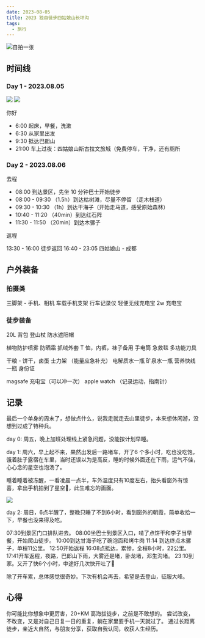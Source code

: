 ```yaml
---
date: 2023-08-05
title: 2023 独自徒步四姑娘山长坪沟
tags:
  - 旅行
---
```


![自拍一张](https://cdn.jsdelivr.net/gh/goby-ao/picgo@main/img/IMG_0365.jpeg)

## 时间线
### Day 1 - 2023.08.05

![](https://cdn.jsdelivr.net/gh/goby-ao/picgo@main/img/IMG_0226.jpeg)
![](https://cdn.jsdelivr.net/gh/goby-ao/picgo@main/img/IMG_0365.jpeg)

你好

- 6:00 起床，早餐，洗漱
- 6:30 从家里出发
- 9:30 抵达巴朗山
- 21:00 车上过夜：四姑娘山斯古拉文旅城（免费停车，干净，还有厕所

### Day 2 - 2023.08.06

去程

- 08:00 到达景区，先坐 10 分钟巴士开始徒步
- 08:00 - 09:30 （1.5h）到达枯树滩，尽量不停留 （走木栈道）
- 09:30 - 10:30 （1h）到达干海子（开始走马道，感受原始森林）
- 10:40 - 11:20 （40min）到达红石阵
- 11:30 - 11:50 （20min）到达木骡子

返程

13:30 - 16:00 徒步返回
16:40 - 23:05 四姑娘山 - 成都

## 户外装备

### 拍摄类

三脚架 - 手机、相机
车载手机支架
行车记录仪
轻便无线充电宝
2w 充电宝

### 徒步装备

20L 背包
登山杖
防水遮阳帽

植物防护喷雾
防晒霜
抓绒外套
T 恤，内裤，袜子备用
手电筒
急救毯
多功能刀具

干粮 - 饼干，卤蛋
士力架 （能量应急补充）
电解质水一瓶
矿泉水一瓶
营养快线一瓶
身份证

magsafe 充电宝（可以冲一次）
apple watch （记录运动，指南针）

## 记录

最后一个单身的周末了，想做点什么，说我走就走去山里徒步，本来想休闲游，没想到过成了特种兵。

day 0: 周五，晚上加班处理线上紧急问题，没能按计划早睡。

day 1: 周六，早上起不来，果然出发后一路堵车，开了6 个多小时，吃也没吃饱，饿着肚子露宿在车里，当时还误以为是高反，睡的时候外面还在下雨，运气不佳，心心念的星空也泡汤了。

睡着睡着被冻醒，一看凌晨一点半，车外温度只有10度左右，抬头看窗外有惊喜，拿出手机拍到了星空🌌，此生难忘的画面。

![](https://cdn.jsdelivr.net/gh/goby-ao/picgo@main/img/IMG_0226.jpeg)

day 2: 周日，6点半醒了，整晚只睡了不到6小时，看到窗外的朝霞，简单收拾一下，早餐也没来得及吃。

07:30到景区门口排队进去。
08:00坐巴士到景区入口，啃了点饼干和李子当早餐，开始爬山徒步。
10:00到达甘海子吃了碗泡面和烤牛肉
11:14 到达终点木骡子，单程11公里。
12:50开始返程
16:08点抵达，累惨，全程8小时，22公里。
17:41开车返程，夜路，巴郎山下雨，大雾还是堵，卧龙堵，邓生沟堵。
23:10到家。又开了快6个小时，中途好几次快开吐了🤮

除了开车累，总体感觉很奇妙。下次有机会再去，希望是去登山，征服大峰。

## 心得

你可能比你想象中更厉害，20+KM 高海拔徒步，之前是不敢想的。
尝试改变，不改变，又是对自己日复一日的重复，躺在家里耍手机一天就过了。
通过长距离徒步，亲近大自然，与朋友分享，获取自我认同，收获人生经历。
